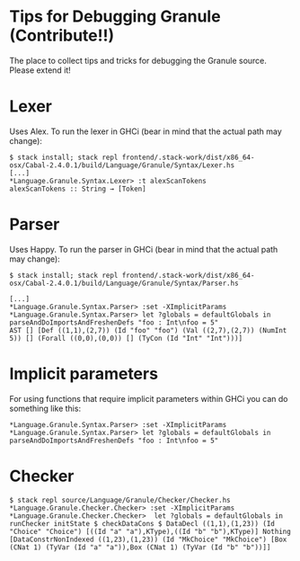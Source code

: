 # Tips for Debugging Granule (Contribute!!)

The place to collect tips and tricks for debugging the Granule source. Please extend it!

# Lexer

Uses Alex. To run the lexer in GHCi (bear in mind that the actual path may change):

```
$ stack install; stack repl frontend/.stack-work/dist/x86_64-osx/Cabal-2.4.0.1/build/Language/Granule/Syntax/Lexer.hs
[...]
*Language.Granule.Syntax.Lexer> :t alexScanTokens
alexScanTokens :: String → [Token]
```

# Parser

Uses Happy. To run the parser in GHCi (bear in mind that the actual path may change):

```
$ stack install; stack repl frontend/.stack-work/dist/x86_64-osx/Cabal-2.4.0.1/build/Language/Granule/Syntax/Parser.hs

[...]
*Language.Granule.Syntax.Parser> :set -XImplicitParams
*Language.Granule.Syntax.Parser> let ?globals = defaultGlobals in parseAndDoImportsAndFreshenDefs "foo : Int\nfoo = 5"
AST [] [Def ((1,1),(2,7)) (Id "foo" "foo") (Val ((2,7),(2,7)) (NumInt 5)) [] (Forall ((0,0),(0,0)) [] (TyCon (Id "Int" "Int")))]
```

# Implicit parameters

For using functions that require implicit parameters within GHCi you can do something like this:

```
*Language.Granule.Syntax.Parser> :set -XImplicitParams
*Language.Granule.Syntax.Parser> let ?globals = defaultGlobals in parseAndDoImportsAndFreshenDefs "foo : Int\nfoo = 5"
```

# Checker

```
$ stack repl source/Language/Granule/Checker/Checker.hs
*Language.Granule.Checker.Checker> :set -XImplicitParams
*Language.Granule.Checker.Checker>  let ?globals = defaultGlobals in runChecker initState $ checkDataCons $ DataDecl ((1,1),(1,23)) (Id "Choice" "Choice") [((Id "a" "a"),KType),((Id "b" "b"),KType)] Nothing [DataConstrNonIndexed ((1,23),(1,23)) (Id "MkChoice" "MkChoice") [Box (CNat 1) (TyVar (Id "a" "a")),Box (CNat 1) (TyVar (Id "b" "b"))]]
```
